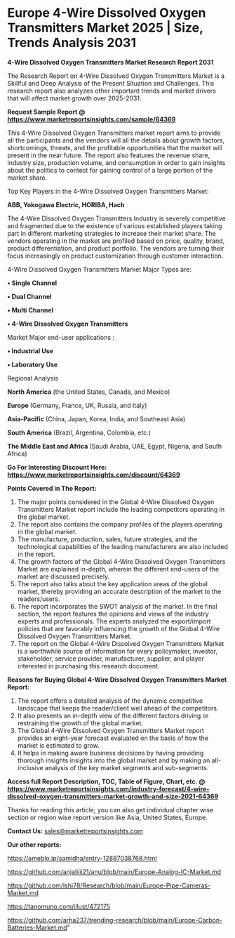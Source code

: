 # Europe 4-Wire Dissolved Oxygen Transmitters Market 2025 | Size, Trends Analysis 2031

<strong>4-Wire Dissolved Oxygen Transmitters Market Research Report 2031</strong>

The Research Report on 4-Wire Dissolved Oxygen Transmitters Market is a Skillful and Deep Analysis of the Present Situation and Challenges. This research report also analyzes other important trends and market drivers that will affect market growth over 2025-2031.

<strong>Request Sample Report @ <a href=https://www.marketreportsinsights.com/sample/64369>https://www.marketreportsinsights.com/sample/64369</a></strong>

This 4-Wire Dissolved Oxygen Transmitters market report aims to provide all the participants and the vendors will all the details about growth factors, shortcomings, threats, and the profitable opportunities that the market will present in the near future. The report also features the revenue share, industry size, production volume, and consumption in order to gain insights about the politics to contest for gaining control of a large portion of the market share.

Top Key Players in the 4-Wire Dissolved Oxygen Transmitters Market:

<strong>ABB, Yokogawa Electric, HORIBA, Hach</strong>

The 4-Wire Dissolved Oxygen Transmitters Industry is severely competitive and fragmented due to the existence of various established players taking part in different marketing strategies to increase their market share. The vendors operating in the market are profiled based on price, quality, brand, product differentiation, and product portfolio. The vendors are turning their focus increasingly on product customization through customer interaction.

4-Wire Dissolved Oxygen Transmitters Market Major Types are:

<strong>• Single Channel

• Dual Channel

• Multi Channel

• 4-Wire Dissolved Oxygen Transmitters</strong>

Market Major end-user applications :

<strong>• Industrial Use

• Laboratory Use</strong>

Regional Analysis

</u><strong><b>North America</b></strong> (the United States, Canada, and Mexico)

<strong><b>Europe </b></strong>(Germany, France, UK, Russia, and Italy)

<strong><b>Asia-Pacific</b></strong> (China, Japan, Korea, India, and Southeast Asia)

<strong><b>South America</b></strong> (Brazil, Argentina, Colombia, etc.)

<strong><b>The Middle East and Africa</b></strong> (Saudi Arabia, UAE, Egypt, Nigeria, and South Africa)

<strong>Go For Interesting Discount Here: <a href=https://www.marketreportsinsights.com/discount/64369>https://www.marketreportsinsights.com/discount/64369</a></strong>

<strong>Points Covered in The Report:</strong>
<ol>
  <li>The major points considered in the Global 4-Wire Dissolved Oxygen Transmitters Market report include the leading competitors operating in the global market.</li>
  <li>The report also contains the company profiles of the players operating in the global market.</li>
  <li>The manufacture, production, sales, future strategies, and the technological capabilities of the leading manufacturers are also included in the report.</li>
  <li>The growth factors of the Global 4-Wire Dissolved Oxygen Transmitters Market are explained in-depth, wherein the different end-users of the market are discussed precisely.</li>
  <li>The report also talks about the key application areas of the global market, thereby providing an accurate description of the market to the readers/users.</li>
  <li>The report incorporates the SWOT analysis of the market. In the final section, the report features the opinions and views of the industry experts and professionals. The experts analyzed the export/import policies that are favorably influencing the growth of the Global 4-Wire Dissolved Oxygen Transmitters Market.</li>
  <li>The report on the Global 4-Wire Dissolved Oxygen Transmitters Market is a worthwhile source of information for every policymaker, investor, stakeholder, service provider, manufacturer, supplier, and player interested in purchasing this research document.</li>
</ol>
<strong>Reasons for Buying Global 4-Wire Dissolved Oxygen Transmitters Market Report:</strong>

<ol>
  <li>The report offers a detailed analysis of the dynamic competitive landscape that keeps the reader/client well ahead of the competitors.</li>
  <li>It also presents an in-depth view of the different factors driving or restraining the growth of the global market.</li>
  <li>The Global 4-Wire Dissolved Oxygen Transmitters Market report provides an eight-year forecast evaluated on the basis of how the market is estimated to grow.</li>
  <li>It helps in making aware business decisions by having providing thorough insights insights into the global market and by making an all-inclusive analysis of the key market segments and sub-segments.</li>
</ol>
<strong>Access full Report Description, TOC, Table of Figure, Chart, etc. @ <a href=https://www.marketreportsinsights.com/industry-forecast/4-wire-dissolved-oxygen-transmitters-market-growth-and-size-2021-64369>https://www.marketreportsinsights.com/industry-forecast/4-wire-dissolved-oxygen-transmitters-market-growth-and-size-2021-64369</a></strong>


Thanks for reading this article; you can also get individual chapter wise section or region wise report version like Asia, United States, Europe.

<strong>Contact Us:</strong>
sales@marketreportsinsights.com

<strong>Our other reports:</strong>

<a href=https://ameblo.jp/samidha/entry-12887038768.html>https://ameblo.jp/samidha/entry-12887038768.html</a>

<a href=https://github.com/anjaliiii21/anu/blob/main/Europe-Analog-IC-Market.md>https://github.com/anjaliiii21/anu/blob/main/Europe-Analog-IC-Market.md</a>

<a href=https://github.com/Ishi78/Research/blob/main/Europe-Pipe-Cameras-Market.md>https://github.com/Ishi78/Research/blob/main/Europe-Pipe-Cameras-Market.md</a>

<a href=https://tanomuno.com/illust/472175>https://tanomuno.com/illust/472175</a>

<a href=https://github.com/arha237/trending-research/blob/main/Europe-Carbon-Batteries-Market.md>https://github.com/arha237/trending-research/blob/main/Europe-Carbon-Batteries-Market.md</a>"
